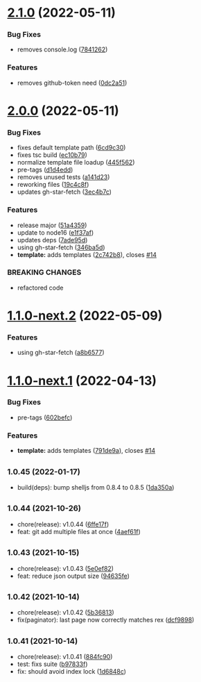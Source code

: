 # [2.1.0](https://github.com/simonecorsi/mawesome/compare/v2.0.0...v2.1.0) (2022-05-11)


### Bug Fixes

* removes console.log ([7841262](https://github.com/simonecorsi/mawesome/commit/7841262e741f05debb7ffe6fed636a508a8f7c12))


### Features

* removes github-token need ([0dc2a51](https://github.com/simonecorsi/mawesome/commit/0dc2a51ddf3cf93414afd674ed3c34ec681f3e4b))

# [2.0.0](https://github.com/simonecorsi/mawesome/compare/v1.0.45...v2.0.0) (2022-05-11)


### Bug Fixes

* fixes default template path ([6cd9c30](https://github.com/simonecorsi/mawesome/commit/6cd9c30b20acb0789668b9fd4cdbace2cb52d3ce))
* fixes tsc build ([ec10b79](https://github.com/simonecorsi/mawesome/commit/ec10b79a91bc5894d35b80026d3e216420e0721a))
* normalize template file loadup ([445f562](https://github.com/simonecorsi/mawesome/commit/445f562fb50567d995f0d080d4267fc8d494731b))
* pre-tags ([d1d4edd](https://github.com/simonecorsi/mawesome/commit/d1d4edd104affc69984905c8408e859c25c58443))
* removes unused tests ([a141d23](https://github.com/simonecorsi/mawesome/commit/a141d23972c31b3dbd7e9841168219ad42fa7a18))
* reworking files ([19c4c8f](https://github.com/simonecorsi/mawesome/commit/19c4c8f761b244ddccbc445cc34078bf932559d2))
* updates gh-star-fetch ([3ec4b7c](https://github.com/simonecorsi/mawesome/commit/3ec4b7cd53c1fe885a51fb64279047a201d535dc))


### Features

* release major ([51a4359](https://github.com/simonecorsi/mawesome/commit/51a4359d983be4c842410f0c62104fca1b28252f))
* update to node16 ([e1f37af](https://github.com/simonecorsi/mawesome/commit/e1f37af978ebcb7f770949476ac7d6bc788a1fc2))
* updates deps ([7ade95d](https://github.com/simonecorsi/mawesome/commit/7ade95df8566a59145652165400cddfd1afa4bed))
* using gh-star-fetch ([346ba5d](https://github.com/simonecorsi/mawesome/commit/346ba5d4b7ba6a71bab99f2dbe3c2d010beb67d5))
* **template:** adds templates ([2c742b8](https://github.com/simonecorsi/mawesome/commit/2c742b820558fd715de987178303c460f5871c29)), closes [#14](https://github.com/simonecorsi/mawesome/issues/14)


### BREAKING CHANGES

* refactored code

# [1.1.0-next.2](https://github.com/simonecorsi/mawesome/compare/v1.1.0-next.1...v1.1.0-next.2) (2022-05-09)


### Features

* using gh-star-fetch ([a8b6577](https://github.com/simonecorsi/mawesome/commit/a8b657735b9879636cc039d79fddcdca33ccf38e))

# [1.1.0-next.1](https://github.com/simonecorsi/mawesome/compare/v1.0.45...v1.1.0-next.1) (2022-04-13)


### Bug Fixes

* pre-tags ([602befc](https://github.com/simonecorsi/mawesome/commit/602befcb5494b5bfd74d2333899311b81ea9da6d))


### Features

* **template:** adds templates ([791de9a](https://github.com/simonecorsi/mawesome/commit/791de9ab504de50e2e9cb031b9e373d7cc0589c0)), closes [#14](https://github.com/simonecorsi/mawesome/issues/14)

## <small>1.0.45 (2022-01-17)</small>

- build(deps): bump shelljs from 0.8.4 to 0.8.5 ([1da350a](https://github.com/simonecorsi/mawesome/commit/1da350a))

## <small>1.0.44 (2021-10-26)</small>

- chore(release): v1.0.44 ([6ffe17f](https://github.com/simonecorsi/mawesome/commit/6ffe17f))
- feat: git add multiple files at once ([4aef61f](https://github.com/simonecorsi/mawesome/commit/4aef61f))

## <small>1.0.43 (2021-10-15)</small>

- chore(release): v1.0.43 ([5e0ef82](https://github.com/simonecorsi/mawesome/commit/5e0ef82))
- feat: reduce json output size ([94635fe](https://github.com/simonecorsi/mawesome/commit/94635fe))

## <small>1.0.42 (2021-10-14)</small>

- chore(release): v1.0.42 ([5b36813](https://github.com/simonecorsi/mawesome/commit/5b36813))
- fix(paginator): last page now correctly matches rex ([dcf9898](https://github.com/simonecorsi/mawesome/commit/dcf9898))

## <small>1.0.41 (2021-10-14)</small>

- chore(release): v1.0.41 ([884fc90](https://github.com/simonecorsi/mawesome/commit/884fc90))
- test: fixs suite ([b97833f](https://github.com/simonecorsi/mawesome/commit/b97833f))
- fix: should avoid index lock ([1d6848c](https://github.com/simonecorsi/mawesome/commit/1d6848c))
